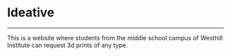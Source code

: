 # Ideative
---
This is a website where students from the middle school campus of Westhill Institute can request 3d prints of any type.
